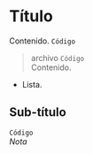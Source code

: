 # Título
Contenido.
`
Código
`  
> archivo
`
Código
`  
Contenido.
- Lista.
## Sub-título
`
Código
`  
*Nota*